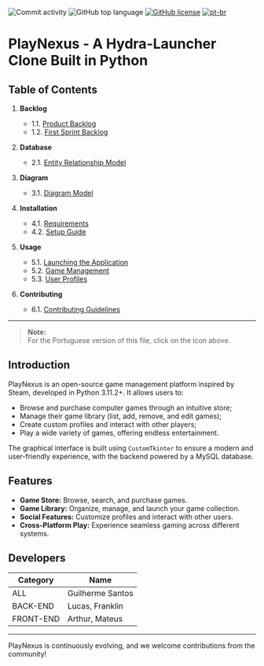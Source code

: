 ![Commit activity](https://img.shields.io/github/commit-activity/m/iyksh/PlayNexus)
![GitHub top language](https://img.shields.io/github/languages/top/iyksh/PlayNexus?logo=python&label=)
[![GitHub license](https://img.shields.io/github/license/iyksh/PlayNexus)](https://github.com/iyksh/PlayNexus/LICENSE)
[![pt-br](https://img.shields.io/badge/lang-pt--br-green.svg)](./res/README_PTBR.md)

# PlayNexus - A Hydra-Launcher Clone Built in Python

## Table of Contents
1. **Backlog**
    - 1.1. [Product Backlog](/docs/backlog/productBacklog.md)  
    - 1.2. [First Sprint Backlog](/docs/backlog/SprintBacklog.md)

2. **Database**
    - 2.1. [Entity Relationship Model](/docs/database/entityRelationship.md)

3. **Diagram**
    - 3.1. [Diagram Model](/docs/diagram/diagramModel.md)

4. **Installation**
    - 4.1. [Requirements](/docs/installation/requirements.md)
    - 4.2. [Setup Guide](/docs/installation/setup.md)

5. **Usage**
    - 5.1. [Launching the Application](/docs/usage/launch.md)
    - 5.2. [Game Management](/docs/usage/gameManagement.md)
    - 5.3. [User Profiles](/docs/usage/userProfiles.md)

6. **Contributing**
    - 6.1. [Contributing Guidelines](/docs/contributing/contribute.md)

---

> **Note:**  
> For the Portuguese version of this file, click on the icon above.

## Introduction

PlayNexus is an open-source game management platform inspired by Steam, developed in Python 3.11.2+. It allows users to:

- Browse and purchase computer games through an intuitive store;
- Manage their game library (list, add, remove, and edit games);
- Create custom profiles and interact with other players;
- Play a wide variety of games, offering endless entertainment.

The graphical interface is built using `CustomTkinter` to ensure a modern and user-friendly experience, with the backend powered by a MySQL database.

## Features

- **Game Store:** Browse, search, and purchase games.
- **Game Library:** Organize, manage, and launch your game collection.
- **Social Features:** Customize profiles and interact with other users.
- **Cross-Platform Play:** Experience seamless gaming across different systems.

## Developers

| Category  | Name             |
| --------- | ---------------- |
| ALL       | Guilherme Santos |
| BACK-END  | Lucas, Franklin  |
| FRONT-END | Arthur, Mateus   |

---

PlayNexus is continuously evolving, and we welcome contributions from the community!

